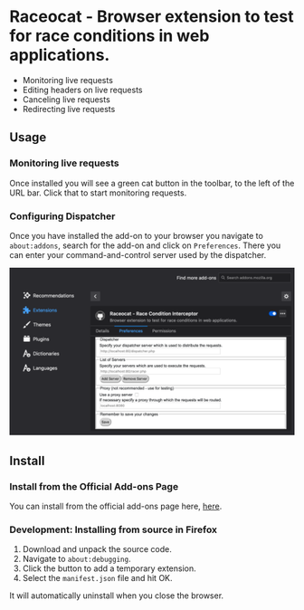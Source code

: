 # Raceocat - Browser extension to test for race conditions in web applications.

- Monitoring live requests
- Editing headers on live requests
- Canceling live requests
- Redirecting live requests

## Usage

### Monitoring live requests

Once installed you will see a green cat button in the toolbar, to the left of the URL bar. Click that to start monitoring requests.

### Configuring Dispatcher

Once you have installed the add-on to your browser you navigate to `about:addons`, search for the add-on and click on `Preferences`. There you can enter your command-and-control server used by the dispatcher.
 
![Add-On Preferences](./docs/Add-On%20Preferences.png)
 
## Install

### Install from the Official Add-ons Page

You can install from the official add-ons page here, [here](tbd).

### Development: Installing from source in Firefox

1. Download and unpack the source code.
2. Navigate to `about:debugging`.
3. Click the button to add a temporary extension.
4. Select the `manifest.json` file and hit OK.

It will automatically uninstall when you close the browser.
